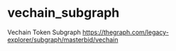 # vechain_subgraph
Vechain Token Subgraph https://thegraph.com/legacy-explorer/subgraph/masterbid/vechain
